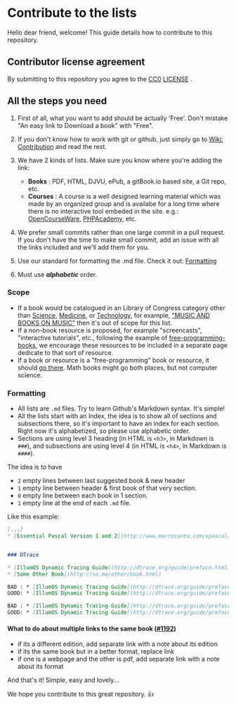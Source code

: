 # Contribute to the lists
Hello dear friend, welcome!
This guide details how to contribute to this repository.


## Contributor license agreement
By submitting to this repository you agree to the [CC0](https://creativecommons.org/about/cc0)  [LICENSE](https://github.com/EbookFoundation/free-science-books/blob/master/LICENSE) .


## All the steps you need
1. First of all, what you want to add should be actually 'Free'. Don't mistake "An easy link to Download a book" with "Free".
2. If you don't know how to work with git or github, just simply go to [Wiki: Contribution](https://github.com/vhf/free-programming-books/wiki/Contribution) and read the rest.
3. We have 2 kinds of lists. Make sure you know where you're adding the link:
    
    + **Books** : PDF, HTML, DJVU, ePub, a gitBook.io based site, a Git repo, etc.
    + **Courses** : A course is a well designed learning material which was made by an organized group and is availabe for a long time where there is no interactive tool embeded in the site. e.g.: [OpenCourseWare](http://ocw.mit.edu/), [PHPAcademy](https://phpacademy.org), etc.

4. We prefer small commits rather than one large commit in a pull request. If you don't have the time to make small commit, add an issue with all the links included and we'll add them for you.
5. Use our standard for formatting the .md file. Check it out: [Formatting](#formatting)
6. Must use ***alphabetic*** order.

### Scope
+ If a book would be catalogued in an Library of Congress category other than [Science](http://www.loc.gov/aba/cataloging/classification/lcco/lcco_q.pdf), [Medicine](http://www.loc.gov/aba/cataloging/classification/lcco/lcco_r.pdf), or [Technology](http://www.loc.gov/aba/cataloging/classification/lcco/lcco_t.pdf), for example, ["MUSIC AND BOOKS ON MUSIC"](http://www.loc.gov/aba/cataloging/classification/lcco/lcco_m.pdf) then it's out of scope for this list.
+ If a non-book resource is proposed, for example "screencasts", "interactive tutorials", etc., following the example of [free-programming-books](https://github.com/vhf/free-programming-books/), we encourage these resources to be included in a separate page dedicate to that sort of resource.
+ If a book or resource is a "free-programming" book or resource, it should [go there](https://github.com/vhf/free-programming-books/). Math books might go both places, but not computer science.

### Formatting
+ All lists are `.md` files. Try to learn Github's Markdown syntax. It's simple!
+ All the lists start with an Index, the idea is to show all of sections and subsections there, so it's important to have an index for each section. Right now it's alphabetized, so please use alphabetic order.
+ Sections are using level 3 heading (in HTML is `<h3>`, in Markdown is `###`), and subsections are using level 4 (in HTML is `<h4>`, in Markdown is `####`).

The idea is to have
+ `2` empty lines between last suggested book & new header
+ `1` empty line between header & first book of that very section.
+ `0` empty line between each book in 1 section.
+ `1` empty line at the end of each `.md` file.

Like this example:
```markdown
[...]
* [Essential Pascal Version 1 and 2](http://www.marcocantu.com/epascal/)


### DTrace

* [IllumOS Dynamic Tracing Guide](http://dtrace.org/guide/preface.html)
* [Some Other Book](http://so.me/other/book.html)

BAD : * [IllumOS Dynamic Tracing Guide](http://dtrace.org/guide/preface.html)(PDF)
GOOD: * [IllumOS Dynamic Tracing Guide](http://dtrace.org/guide/preface.html) (PDF)

BAD : * [IllumOS Dynamic Tracing Guide](http://dtrace.org/guide/preface.html)- Robert
GOOD: * [IllumOS Dynamic Tracing Guide](http://dtrace.org/guide/preface.html) - Robert

```

#### What to do about multiple links to the same book ([#1192](https://github.com/vhf/free-programming-books/issues/1192#issuecomment-135969100))
+ if its a different edition, add separate link with a note about its edition
+ if its the same book but in a better format, replace link
+ if one is a webpage and the other is pdf, add separate link with a note about its format

And that's it! Simple, easy and lovely...

We hope you contribute to this great repository. :+1:
